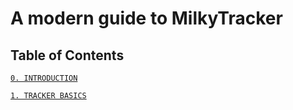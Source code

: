 # A modern guide to MilkyTracker

## Table of Contents

[`0. INTRODUCTION`](./docs/intro.md)<br>

[`1. TRACKER BASICS`](./docs/trackerBasics.md)
